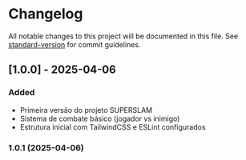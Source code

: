 # Changelog

All notable changes to this project will be documented in this file. See [standard-version](https://github.com/conventional-changelog/standard-version) for commit guidelines.

## [1.0.0] - 2025-04-06

### Added

- Primeira versão do projeto SUPERSLAM
- Sistema de combate básico (jogador vs inimigo)
- Estrutura inicial com TailwindCSS e ESLint configurados

### 1.0.1 (2025-04-06)
